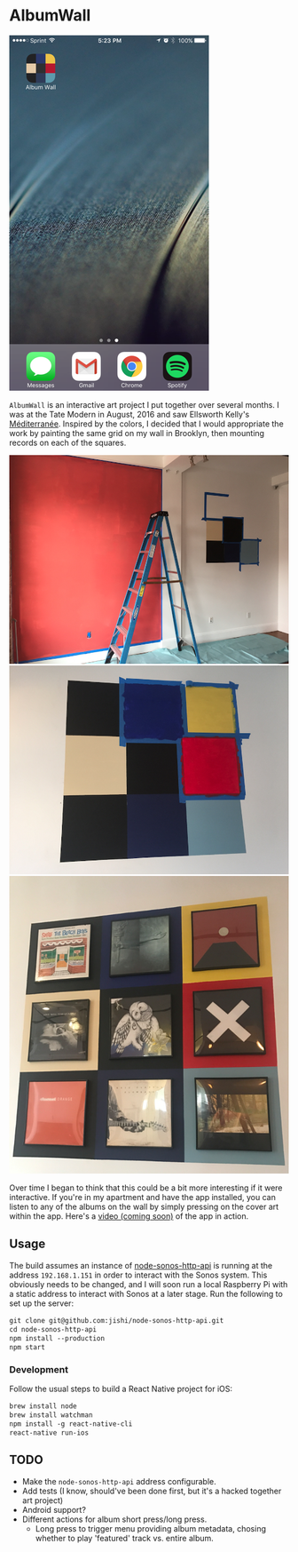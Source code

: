 # AlbumWall

![Screenshot of AlbumWall icon](docs/images/screenshot.png)

`AlbumWall` is an interactive art project I put together over several months. I was at the Tate Modern in August, 2016 and saw Ellsworth Kelly's [Méditerranée](http://www.tate.org.uk/art/artworks/kelly-mediterranee-l02465). Inspired by the colors, I decided that I would appropriate the work by painting the same grid on my wall in Brooklyn, then mounting records on each of the squares.

![Painting squares with ladder](docs/images/1.png)
![Painting in progress](docs/images/2.png)
![Current record display](docs/images/3.png)

Over time I began to think that this could be a bit more interesting if it were interactive. If you're in my apartment and have the app installed, you can listen to any of the albums on the wall by simply pressing on the cover art within the app. Here's a [video (coming soon)](http://ux.stackexchange.com/questions/98872/best-way-to-display-a-coming-soon-link) of the app in action. 

## Usage

The build assumes an instance of [node-sonos-http-api](https://github.com/jishi/node-sonos-http-api) is running at the address `192.168.1.151` in order to interact with the Sonos system. This obviously needs to be changed, and I will soon run a local Raspberry Pi with a static address to interact with Sonos at a later stage. Run the following to set up the server:

    git clone git@github.com:jishi/node-sonos-http-api.git
    cd node-sonos-http-api
    npm install --production
    npm start

### Development

Follow the usual steps to build a React Native project for iOS:

    brew install node
    brew install watchman
    npm install -g react-native-cli
    react-native run-ios

## TODO

  * Make the `node-sonos-http-api` address configurable.
  * Add tests (I know, should've been done first, but it's a hacked together art project)
  * Android support?
  * Different actions for album short press/long press.
    * Long press to trigger menu providing album metadata, chosing whether to play 'featured' track vs. entire album.